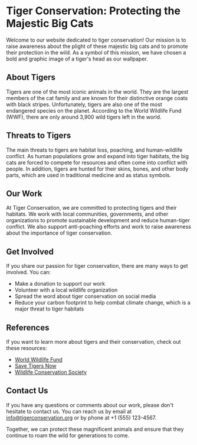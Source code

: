 <!--
Write me content for website with wallpaper which alt text is:

"A bold and graphic image of a tiger's head for a wildlife or animal conservation website"

The name/title of the page should not be 1:1 copy of the alt text but rather a real content of the website which is using this wallpaper.

- Use markdown format 
- Start with the heading
- The content should look like a real website 
- Include real sections like references, contact, user stories, etc. use things relevant to the page purpose.
- Feel free to use structure like headings, bullets, numbering, blockquotes, paragraphs, horizontal lines, etc.
- You can use formatting like bold or _italic_
- You can include UTF-8 emojis
- Links should be only #hash anchors (and you can refer to the document itself)
- Do not include images
-->

<!--font:Montserrat-->

# Tiger Conservation: Protecting the Majestic Big Cats

Welcome to our website dedicated to tiger conservation! Our mission is to raise awareness about the plight of these majestic big cats and to promote their protection in the wild. As a symbol of this mission, we have chosen a bold and graphic image of a tiger's head as our wallpaper.

## About Tigers

Tigers are one of the most iconic animals in the world. They are the largest members of the cat family and are known for their distinctive orange coats with black stripes. Unfortunately, tigers are also one of the most endangered species on the planet. According to the World Wildlife Fund (WWF), there are only around 3,900 wild tigers left in the world.

## Threats to Tigers

The main threats to tigers are habitat loss, poaching, and human-wildlife conflict. As human populations grow and expand into tiger habitats, the big cats are forced to compete for resources and often come into conflict with people. In addition, tigers are hunted for their skins, bones, and other body parts, which are used in traditional medicine and as status symbols.

## Our Work

At Tiger Conservation, we are committed to protecting tigers and their habitats. We work with local communities, governments, and other organizations to promote sustainable development and reduce human-tiger conflict. We also support anti-poaching efforts and work to raise awareness about the importance of tiger conservation.

## Get Involved

If you share our passion for tiger conservation, there are many ways to get involved. You can:

- Make a donation to support our work
- Volunteer with a local wildlife organization
- Spread the word about tiger conservation on social media
- Reduce your carbon footprint to help combat climate change, which is a major threat to tiger habitats

## References

If you want to learn more about tigers and their conservation, check out these resources:

- [World Wildlife Fund](#)
- [Save Tigers Now](#)
- [Wildlife Conservation Society](#)

## Contact Us

If you have any questions or comments about our work, please don't hesitate to contact us. You can reach us by email at info@tigerconservation.org or by phone at +1 (555) 123-4567.

Together, we can protect these magnificent animals and ensure that they continue to roam the wild for generations to come.
